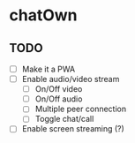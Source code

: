 # chatOwn

## TODO

- [ ] Make it a PWA
- [ ] Enable audio/video stream
  - [ ] On/Off video
  - [ ] On/Off audio
  - [ ] Multiple peer connection
  - [ ] Toggle chat/call
- [ ] Enable screen streaming (?)